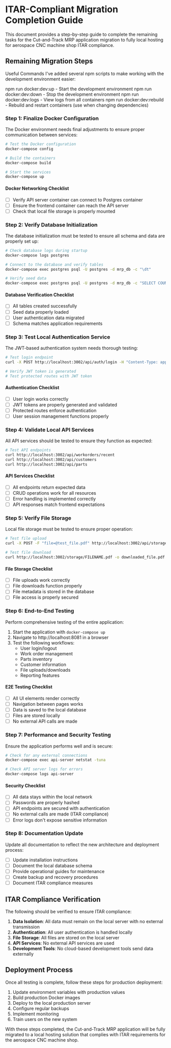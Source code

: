 # ITAR-Compliant Migration Completion Guide

This document provides a step-by-step guide to complete the remaining tasks for the Cut-and-Track MRP application migration to fully local hosting for aerospace CNC machine shop ITAR compliance.

## Remaining Migration Steps


Useful Commands
I've added several npm scripts to make working with the development environment easier:

npm run docker:dev:up - Start the development environment
npm run docker:dev:down - Stop the development environment
npm run docker:dev:logs - View logs from all containers
npm run docker:dev:rebuild - Rebuild and restart containers (use when changing dependencies)



### Step 1: Finalize Docker Configuration

The Docker environment needs final adjustments to ensure proper communication between services:

```bash
# Test the Docker configuration
docker-compose config

# Build the containers
docker-compose build

# Start the services
docker-compose up
```

#### Docker Networking Checklist
- [ ] Verify API server container can connect to Postgres container
- [ ] Ensure the frontend container can reach the API server
- [ ] Check that local file storage is properly mounted

### Step 2: Verify Database Initialization

The database initialization must be tested to ensure all schema and data are properly set up:

```bash
# Check database logs during startup
docker-compose logs postgres

# Connect to the database and verify tables
docker-compose exec postgres psql -U postgres -d mrp_db -c "\dt"

# Verify seed data
docker-compose exec postgres psql -U postgres -d mrp_db -c "SELECT COUNT(*) FROM users"
```

#### Database Verification Checklist
- [ ] All tables created successfully
- [ ] Seed data properly loaded
- [ ] User authentication data migrated
- [ ] Schema matches application requirements

### Step 3: Test Local Authentication Service

The JWT-based authentication system needs thorough testing:

```bash
# Test login endpoint
curl -X POST http://localhost:3002/api/auth/login -H "Content-Type: application/json" -d '{"email":"admin@precisionflow.us","password":"your_test_password"}'

# Verify JWT token is generated
# Test protected routes with JWT token
```

#### Authentication Checklist
- [ ] User login works correctly
- [ ] JWT tokens are properly generated and validated
- [ ] Protected routes enforce authentication
- [ ] User session management functions properly

### Step 4: Validate Local API Services

All API services should be tested to ensure they function as expected:

```bash
# Test API endpoints
curl http://localhost:3002/api/workorders/recent
curl http://localhost:3002/api/customers
curl http://localhost:3002/api/parts
```

#### API Services Checklist
- [ ] All endpoints return expected data
- [ ] CRUD operations work for all resources
- [ ] Error handling is implemented correctly
- [ ] API responses match frontend expectations

### Step 5: Verify File Storage

Local file storage must be tested to ensure proper operation:

```bash
# Test file upload
curl -X POST -F "file=@test_file.pdf" http://localhost:3002/api/storage/upload -H "Authorization: Bearer YOUR_JWT_TOKEN"

# Test file download
curl http://localhost:3002/storage/FILENAME.pdf -o downloaded_file.pdf
```

#### File Storage Checklist
- [ ] File uploads work correctly
- [ ] File downloads function properly
- [ ] File metadata is stored in the database
- [ ] File access is properly secured

### Step 6: End-to-End Testing

Perform comprehensive testing of the entire application:

1. Start the application with `docker-compose up`
2. Navigate to http://localhost:8081 in a browser
3. Test the following workflows:
   - User login/logout
   - Work order management
   - Parts inventory
   - Customer information
   - File uploads/downloads
   - Reporting features
   
#### E2E Testing Checklist
- [ ] All UI elements render correctly
- [ ] Navigation between pages works
- [ ] Data is saved to the local database
- [ ] Files are stored locally
- [ ] No external API calls are made

### Step 7: Performance and Security Testing

Ensure the application performs well and is secure:

```bash
# Check for any external connections
docker-compose exec api-server netstat -tuna

# Check API server logs for errors
docker-compose logs api-server
```

#### Security Checklist
- [ ] All data stays within the local network
- [ ] Passwords are properly hashed
- [ ] API endpoints are secured with authentication
- [ ] No external calls are made (ITAR compliance)
- [ ] Error logs don't expose sensitive information

### Step 8: Documentation Update

Update all documentation to reflect the new architecture and deployment process:

- [ ] Update installation instructions
- [ ] Document the local database schema
- [ ] Provide operational guides for maintenance
- [ ] Create backup and recovery procedures
- [ ] Document ITAR compliance measures

## ITAR Compliance Verification

The following should be verified to ensure ITAR compliance:

1. **Data Isolation**: All data must remain on the local server with no external transmission
2. **Authentication**: All user authentication is handled locally
3. **File Storage**: All files are stored on the local server
4. **API Services**: No external API services are used
5. **Development Tools**: No cloud-based development tools send data externally

## Deployment Process

Once all testing is complete, follow these steps for production deployment:

1. Update environment variables with production values
2. Build production Docker images
3. Deploy to the local production server
4. Configure regular backups
5. Implement monitoring
6. Train users on the new system

With these steps completed, the Cut-and-Track MRP application will be fully migrated to a local hosting solution that complies with ITAR requirements for the aerospace CNC machine shop.
